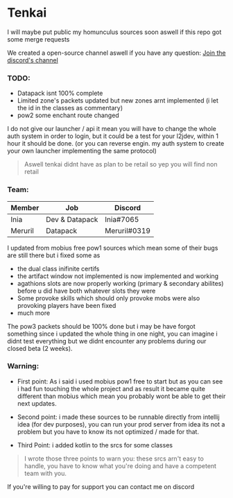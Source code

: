 # Tenkai 

I  will maybe put public my homunculus sources soon aswell if this repo got some merge requests

We created a open-source channel aswell if you have any question: [Join the discord's channel](https://discord.gg/7U5bJUy)

### TODO: 
- Datapack isnt 100% complete
- Limited zone's packets updated but new zones arnt implemented (i let the id in the classes as commentary)
- pow2 some enchant route changed

I do not give our launcher / api it mean you will have to change the whole auth system in order to login, but it could be a test for your l2jdev, within 1 hour it should be done. (or you can reverse engin. my auth system to create your own launcher implementing the same protocol)

>Aswell tenkai didnt have as plan to be retail so yep you will find non retail

### Team:


| Member | Job | Discord |
| ------ | ------ | ------ |
| Inia | Dev & Datapack | Inia#7065 |
| Meruril | Datapack | Meruril#0319 |

I updated from mobius free pow1 sources which mean some of their bugs are still there but i fixed some as 
- the dual class inifinite certifs
- the artifact window not implemented is now implemented and working
- agathions slots are now properly working (primary & secondary abilites) before u did have both whatever slots they were
- Some provoke skills which should only provoke mobs were also provoking players have been fixed
- much more

The pow3 packets should be 100% done but i may be have forgot something since i updated the whole thing in one night, you can imagine i didnt test everything but we didnt encounter any problems during our closed beta (2 weeks).

### Warning:

 - First point: As i said i used mobius pow1 free to start but as you can see i had fun touching the whole project and as result it became quite different than mobius which mean you probably wont be able to get their next updates.

 - Second point: i made these sources to be runnable directly from intellij idea (for dev purposes), you can run your prod server from idea its not a problem but you have to know its not optimized / made for that.

 - Third Point: i added kotlin to the srcs for some classes

>I wrote those three points to warn you: these srcs arn't easy to handle, you have to know what you're doing and have a competent team with you.


If you're willing to pay for support you can contact me on discord
